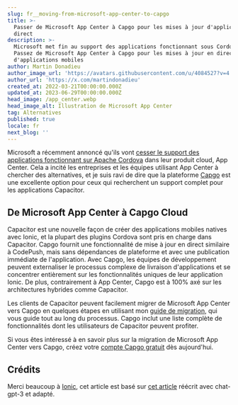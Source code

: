 ```yaml
---
slug: fr__moving-from-microsoft-app-center-to-capgo
title: >-
  Passer de Microsoft App Center à Capgo pour les mises à jour d'applications en
  direct
description: >-
  Microsoft met fin au support des applications fonctionnant sous Cordova.
  Passez de Microsoft App Center à Capgo pour les mises à jour en direct
  d'applications mobiles
author: Martin Donadieu
author_image_url: 'https://avatars.githubusercontent.com/u/4084527?v=4'
author_url: 'https://x.com/martindonadieu'
created_at: 2022-03-21T00:00:00.000Z
updated_at: 2023-06-29T00:00:00.000Z
head_image: /app_center.webp
head_image_alt: Illustration de Microsoft App Center
tag: Alternatives
published: true
locale: fr
next_blog: ''
---
```


Microsoft a récemment annoncé qu'ils vont [cesser le support des applications fonctionnant sur Apache Cordova](https://devblogsmicrosoftcom/appcenter/announcing-apache-cordova-retirement/) dans leur produit cloud, App Center. Cela a incité les entreprises et les équipes utilisant App Center à chercher des alternatives, et je suis ravi de dire que la plateforme [Capgo](https://capgoapp/) est une excellente option pour ceux qui recherchent un support complet pour les applications Capacitor.

## De Microsoft App Center à Capgo Cloud

Capacitor est une nouvelle façon de créer des applications mobiles natives avec Ionic, et la plupart des plugins Cordova sont pris en charge dans Capacitor. Capgo fournit une fonctionnalité de mise à jour en direct similaire à CodePush, mais sans dépendances de plateforme et avec une publication immédiate de l'application. Avec Capgo, les équipes de développement peuvent externaliser le processus complexe de livraison d'applications et se concentrer entièrement sur les fonctionnalités uniques de leur application Ionic. De plus, contrairement à App Center, Capgo est à 100% axé sur les architectures hybrides comme Capacitor.

Les clients de Capacitor peuvent facilement migrer de Microsoft App Center vers Capgo en quelques étapes en utilisant mon [guide de migration](https://capgoapp/blog/appcenter-migration/), qui vous guide tout au long du processus. Capgo inclut une liste complète de fonctionnalités dont les utilisateurs de Capacitor peuvent profiter.

Si vous êtes intéressé à en savoir plus sur la migration de Microsoft App Center vers Capgo, créez votre [compte Capgo gratuit](/register/) dès aujourd'hui.

## Crédits

Merci beaucoup à [Ionic](https://ioniccom/), cet article est basé sur [cet article](https://ionicio/blog/moving-from-microsoft-app-center-to-ionic-appflow/) réécrit avec chat-gpt-3 et adapté.